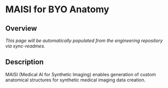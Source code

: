# MAISI for BYO Anatomy

## Overview

*This page will be automatically populated from the engineering repository via sync-readmes.*

## Description

MAISI (Medical AI for Synthetic Imaging) enables generation of custom anatomical structures for synthetic medical imaging data creation.